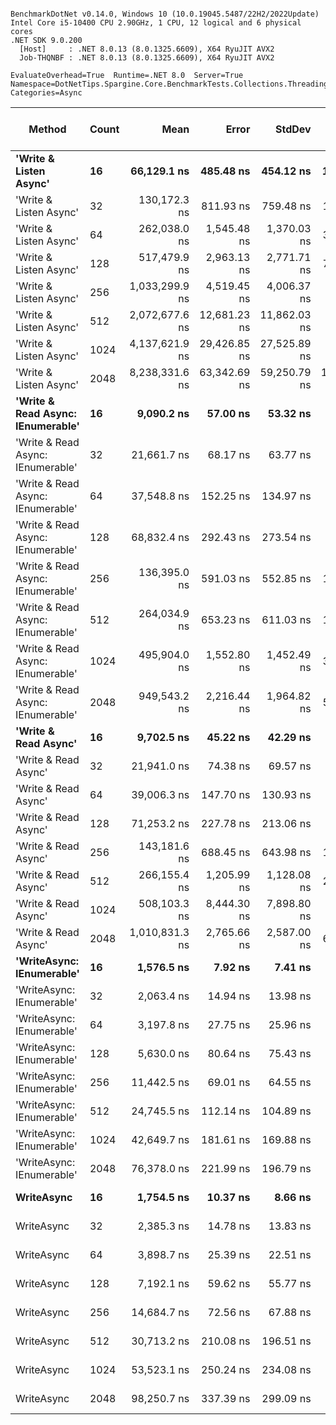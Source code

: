 ```

BenchmarkDotNet v0.14.0, Windows 10 (10.0.19045.5487/22H2/2022Update)
Intel Core i5-10400 CPU 2.90GHz, 1 CPU, 12 logical and 6 physical cores
.NET SDK 9.0.200
  [Host]     : .NET 8.0.13 (8.0.1325.6609), X64 RyuJIT AVX2
  Job-THQNBF : .NET 8.0.13 (8.0.1325.6609), X64 RyuJIT AVX2

EvaluateOverhead=True  Runtime=.NET 8.0  Server=True  
Namespace=DotNetTips.Spargine.Core.BenchmarkTests.Collections.Threading  Categories=Async  

```
| Method                            | Count | Mean           | Error        | StdDev       | StdErr       | Min            | Q1             | Median         | Q3             | Max            | Op/s      | CI99.9% Margin | Iterations | Kurtosis | MValue | Skewness | Rank | LogicalGroup | Baseline | Completed Work Items | Lock Contentions | Gen0   | Exceptions | Code Size | Allocated |
|---------------------------------- |------ |---------------:|-------------:|-------------:|-------------:|---------------:|---------------:|---------------:|---------------:|---------------:|----------:|---------------:|-----------:|---------:|-------:|---------:|-----:|------------- |--------- |---------------------:|-----------------:|-------:|-----------:|----------:|----------:|
| **&#39;Write &amp; Listen Async&#39;**            | **16**    |    **66,129.1 ns** |    **485.48 ns** |    **454.12 ns** |    **117.25 ns** |    **65,334.5 ns** |    **65,833.4 ns** |    **66,066.0 ns** |    **66,481.3 ns** |    **66,870.9 ns** |  **15,121.9** |    **-51.1267 ns** |      **15.00** |    **1.798** |  **2.000** |   **0.1018** |   **20** | *****            | **No**       |                    **-** |                **-** |      **-** |          **-** |        **NA** |   **4.08 KB** |
| &#39;Write &amp; Listen Async&#39;            | 32    |   130,172.3 ns |    811.93 ns |    759.48 ns |    196.10 ns |   128,991.5 ns |   129,657.4 ns |   130,031.6 ns |   130,746.8 ns |   131,448.2 ns |   7,682.1 |    -90.5483 ns |      15.00 |    1.726 |  2.000 |   0.2743 |   25 | *            | No       |                    - |                - |      - |          - |        NA |   6.13 KB |
| &#39;Write &amp; Listen Async&#39;            | 64    |   262,038.0 ns |  1,545.48 ns |  1,370.03 ns |    366.16 ns |   259,475.6 ns |   260,934.4 ns |   262,616.9 ns |   263,203.6 ns |   263,501.1 ns |   3,816.2 |   -176.0778 ns |      14.00 |    1.509 |  2.000 |  -0.4025 |   28 | *            | No       |                    - |                - |      - |          - |        NA |  11.38 KB |
| &#39;Write &amp; Listen Async&#39;            | 128   |   517,479.9 ns |  2,963.13 ns |  2,771.71 ns |    715.65 ns |   511,196.4 ns |   515,886.9 ns |   517,969.2 ns |   519,091.7 ns |   521,963.4 ns |   1,932.4 |   -350.3268 ns |      15.00 |    2.636 |  2.000 |  -0.4333 |   29 | *            | No       |                    - |                - |      - |          - |        NA |  21.51 KB |
| &#39;Write &amp; Listen Async&#39;            | 256   | 1,033,299.9 ns |  4,519.45 ns |  4,006.37 ns |  1,070.75 ns | 1,025,680.0 ns | 1,030,205.3 ns | 1,033,603.1 ns | 1,036,934.1 ns | 1,039,471.0 ns |     967.8 |   -528.3743 ns |      14.00 |    1.788 |  2.000 |  -0.1647 |   31 | *            | No       |                    - |                - |      - |          - |        NA |  41.93 KB |
| &#39;Write &amp; Listen Async&#39;            | 512   | 2,072,677.6 ns | 12,681.23 ns | 11,862.03 ns |  3,062.76 ns | 2,058,091.0 ns | 2,063,482.6 ns | 2,072,993.0 ns | 2,077,245.7 ns | 2,097,468.0 ns |     482.5 | -1,523.8818 ns |      15.00 |    2.111 |  2.000 |   0.5078 |   32 | *            | No       |                    - |                - |      - |          - |        NA |  82.14 KB |
| &#39;Write &amp; Listen Async&#39;            | 1024  | 4,137,621.9 ns | 29,426.85 ns | 27,525.89 ns |  7,107.16 ns | 4,087,564.8 ns | 4,115,857.0 ns | 4,141,896.9 ns | 4,152,597.7 ns | 4,187,850.8 ns |     241.7 | -3,546.0777 ns |      15.00 |    2.021 |  2.000 |  -0.1290 |   33 | *            | No       |                    - |                - |      - |          - |        NA | 162.34 KB |
| &#39;Write &amp; Listen Async&#39;            | 2048  | 8,238,331.6 ns | 63,342.69 ns | 59,250.79 ns | 15,298.49 ns | 8,165,270.3 ns | 8,195,053.1 ns | 8,221,204.7 ns | 8,263,200.0 ns | 8,362,114.1 ns |     121.4 | -7,641.7440 ns |      15.00 |    2.482 |  2.000 |   0.7538 |   34 | *            | No       |                    - |                - |      - |          - |        NA | 322.38 KB |
| **&#39;Write &amp; Read Async: IEnumerable&#39;** | **16**    |     **9,090.2 ns** |     **57.00 ns** |     **53.32 ns** |     **13.77 ns** |     **8,960.9 ns** |     **9,054.7 ns** |     **9,100.5 ns** |     **9,118.0 ns** |     **9,169.9 ns** | **110,008.3** |      **0.6166 ns** |      **15.00** |    **3.093** |  **2.000** |  **-0.5468** |    **9** | *****            | **No**       |              **16.0277** |           **0.0100** | **0.0458** |          **-** |     **519 B** |   **5.14 KB** |
| &#39;Write &amp; Read Async: IEnumerable&#39; | 32    |    21,661.7 ns |     68.17 ns |     63.77 ns |     16.47 ns |    21,509.7 ns |    21,637.4 ns |    21,666.6 ns |    21,698.6 ns |    21,755.8 ns |  46,164.5 |     -0.7325 ns |      15.00 |    3.075 |  2.000 |  -0.6462 |   13 | *            | No       |              32.0396 |           0.0013 | 0.0916 |          - |     519 B |   8.82 KB |
| &#39;Write &amp; Read Async: IEnumerable&#39; | 64    |    37,548.8 ns |    152.25 ns |    134.97 ns |     36.07 ns |    37,263.6 ns |    37,459.6 ns |    37,532.0 ns |    37,658.2 ns |    37,756.2 ns |  26,632.0 |    -11.0360 ns |      14.00 |    2.222 |  2.000 |  -0.2218 |   16 | *            | No       |              64.0415 |                - | 0.1221 |          - |     519 B |  17.32 KB |
| &#39;Write &amp; Read Async: IEnumerable&#39; | 128   |    68,832.4 ns |    292.43 ns |    273.54 ns |     70.63 ns |    68,165.5 ns |    68,685.1 ns |    68,806.8 ns |    69,021.0 ns |    69,290.4 ns |  14,528.0 |    -27.8135 ns |      15.00 |    3.192 |  2.000 |  -0.4679 |   21 | *            | No       |             128.0894 |                - | 0.3662 |          - |     519 B |  34.07 KB |
| &#39;Write &amp; Read Async: IEnumerable&#39; | 256   |   136,395.0 ns |    591.03 ns |    552.85 ns |    142.75 ns |   135,445.1 ns |   136,044.9 ns |   136,327.2 ns |   136,784.5 ns |   137,423.5 ns |   7,331.6 |    -63.8731 ns |      15.00 |    1.939 |  2.000 |   0.1013 |   26 | *            | No       |             256.1846 |                - | 0.7324 |          - |     519 B |  67.32 KB |
| &#39;Write &amp; Read Async: IEnumerable&#39; | 512   |   264,034.9 ns |    653.23 ns |    611.03 ns |    157.77 ns |   262,954.3 ns |   263,636.5 ns |   264,072.5 ns |   264,493.9 ns |   264,838.4 ns |   3,787.4 |    -71.3841 ns |      15.00 |    1.739 |  2.000 |  -0.1773 |   28 | *            | No       |             512.1733 |                - | 1.4648 |          - |     519 B | 133.57 KB |
| &#39;Write &amp; Read Async: IEnumerable&#39; | 1024  |   495,904.0 ns |  1,552.80 ns |  1,452.49 ns |    375.03 ns |   493,514.8 ns |   494,996.2 ns |   495,831.2 ns |   496,492.8 ns |   498,587.4 ns |   2,016.5 |   -180.0154 ns |      15.00 |    2.063 |  2.000 |   0.3744 |   29 | *            | No       |            1024.7422 |                - | 2.9297 |          - |     519 B | 265.82 KB |
| &#39;Write &amp; Read Async: IEnumerable&#39; | 2048  |   949,543.2 ns |  2,216.44 ns |  1,964.82 ns |    525.12 ns |   946,469.8 ns |   947,901.3 ns |   950,199.1 ns |   950,705.6 ns |   953,141.3 ns |   1,053.1 |   -255.5595 ns |      14.00 |    1.779 |  2.000 |  -0.0613 |   30 | *            | No       |            2049.0088 |                - | 5.8594 |          - |     519 B | 530.07 KB |
| **&#39;Write &amp; Read Async&#39;**              | **16**    |     **9,702.5 ns** |     **45.22 ns** |     **42.29 ns** |     **10.92 ns** |     **9,620.1 ns** |     **9,676.6 ns** |     **9,699.0 ns** |     **9,734.8 ns** |     **9,773.2 ns** | **103,066.5** |      **2.0397 ns** |      **15.00** |    **2.128** |  **2.000** |  **-0.3557** |   **10** | *****            | **No**       |              **16.0288** |           **0.0090** | **0.0458** |          **-** |     **520 B** |   **5.12 KB** |
| &#39;Write &amp; Read Async&#39;              | 32    |    21,941.0 ns |     74.38 ns |     69.57 ns |     17.96 ns |    21,835.9 ns |    21,870.2 ns |    21,964.0 ns |    21,977.2 ns |    22,045.8 ns |  45,576.7 |     -1.4819 ns |      15.00 |    1.596 |  2.000 |  -0.2799 |   13 | *            | No       |              32.0355 |           0.0009 | 0.0610 |          - |     520 B |    8.8 KB |
| &#39;Write &amp; Read Async&#39;              | 64    |    39,006.3 ns |    147.70 ns |    130.93 ns |     34.99 ns |    38,737.4 ns |    38,966.0 ns |    38,988.1 ns |    39,079.8 ns |    39,288.9 ns |  25,636.9 |    -10.4968 ns |      14.00 |    3.068 |  2.000 |   0.1770 |   17 | *            | No       |              64.0472 |           0.0004 | 0.1221 |          - |     520 B |   17.3 KB |
| &#39;Write &amp; Read Async&#39;              | 128   |    71,253.2 ns |    227.78 ns |    213.06 ns |     55.01 ns |    70,867.7 ns |    71,145.8 ns |    71,248.2 ns |    71,399.1 ns |    71,647.4 ns |  14,034.5 |    -20.0064 ns |      15.00 |    2.165 |  2.000 |   0.0100 |   22 | *            | No       |             128.0891 |           0.0002 | 0.3662 |          - |     520 B |  34.05 KB |
| &#39;Write &amp; Read Async&#39;              | 256   |   143,181.6 ns |    688.45 ns |    643.98 ns |    166.27 ns |   141,863.4 ns |   142,687.5 ns |   143,339.6 ns |   143,670.1 ns |   144,086.1 ns |   6,984.1 |    -75.6374 ns |      15.00 |    1.955 |  2.000 |  -0.5254 |   27 | *            | No       |             256.0767 |                - | 0.4883 |          - |     520 B |   67.3 KB |
| &#39;Write &amp; Read Async&#39;              | 512   |   266,155.4 ns |  1,205.99 ns |  1,128.08 ns |    291.27 ns |   263,589.7 ns |   265,879.3 ns |   266,165.4 ns |   266,905.0 ns |   268,397.6 ns |   3,757.2 |   -138.1347 ns |      15.00 |    3.240 |  2.000 |  -0.3961 |   28 | *            | No       |             512.1318 |                - | 0.9766 |          - |     520 B | 133.55 KB |
| &#39;Write &amp; Read Async&#39;              | 1024  |   508,103.3 ns |  8,444.30 ns |  7,898.80 ns |  2,039.46 ns |   499,833.1 ns |   500,376.8 ns |   509,523.4 ns |   511,221.4 ns |   527,454.7 ns |   1,968.1 | -1,012.2310 ns |      15.00 |    2.949 |  2.000 |   0.7787 |   29 | *            | No       |            1024.3057 |                - | 2.9297 |          - |     520 B |  265.8 KB |
| &#39;Write &amp; Read Async&#39;              | 2048  | 1,010,831.3 ns |  2,765.66 ns |  2,587.00 ns |    667.96 ns | 1,006,814.4 ns | 1,009,307.2 ns | 1,010,725.1 ns | 1,012,317.3 ns | 1,016,319.2 ns |     989.3 |   -326.4806 ns |      15.00 |    2.338 |  2.000 |   0.2879 |   31 | *            | No       |            2048.8438 |                - | 5.8594 |          - |     520 B | 530.05 KB |
| **&#39;WriteAsync: IEnumerable&#39;**         | **16**    |     **1,576.5 ns** |      **7.92 ns** |      **7.41 ns** |      **1.91 ns** |     **1,563.6 ns** |     **1,571.9 ns** |     **1,575.3 ns** |     **1,582.7 ns** |     **1,591.3 ns** | **634,313.1** |      **6.5434 ns** |      **15.00** |    **2.103** |  **2.000** |   **0.2713** |    **1** | *****            | **No**       |               **1.0289** |           **0.0000** | **0.0172** |          **-** |     **513 B** |   **1.65 KB** |
| &#39;WriteAsync: IEnumerable&#39;         | 32    |     2,063.4 ns |     14.94 ns |     13.98 ns |      3.61 ns |     2,042.7 ns |     2,053.6 ns |     2,062.2 ns |     2,072.7 ns |     2,086.7 ns | 484,626.7 |      5.6958 ns |      15.00 |    1.701 |  2.000 |   0.1010 |    3 | *            | No       |               1.0289 |           0.0000 | 0.0153 |          - |     513 B |   1.65 KB |
| &#39;WriteAsync: IEnumerable&#39;         | 64    |     3,197.8 ns |     27.75 ns |     25.96 ns |      6.70 ns |     3,163.8 ns |     3,172.2 ns |     3,204.6 ns |     3,221.1 ns |     3,233.3 ns | 312,710.4 |      4.1488 ns |      15.00 |    1.223 |  2.000 |  -0.0633 |    5 | *            | No       |               1.0185 |           0.0000 | 0.0305 |          - |     513 B |    2.9 KB |
| &#39;WriteAsync: IEnumerable&#39;         | 128   |     5,630.0 ns |     80.64 ns |     75.43 ns |     19.48 ns |     5,502.9 ns |     5,576.0 ns |     5,631.1 ns |     5,678.6 ns |     5,803.4 ns | 177,619.5 |     -2.2382 ns |      15.00 |    2.722 |  2.000 |   0.3959 |    7 | *            | No       |               1.0173 |           0.0000 | 0.0534 |          - |     513 B |   5.15 KB |
| &#39;WriteAsync: IEnumerable&#39;         | 256   |    11,442.5 ns |     69.01 ns |     64.55 ns |     16.67 ns |    11,293.8 ns |    11,410.7 ns |    11,458.5 ns |    11,489.0 ns |    11,525.0 ns |  87,393.1 |     -0.8337 ns |      15.00 |    2.507 |  2.000 |  -0.6822 |   11 | *            | No       |               1.0015 |           0.0001 | 0.0916 |          - |     513 B |    9.4 KB |
| &#39;WriteAsync: IEnumerable&#39;         | 512   |    24,745.5 ns |    112.14 ns |    104.89 ns |     27.08 ns |    24,558.8 ns |    24,679.8 ns |    24,724.5 ns |    24,810.6 ns |    24,948.6 ns |  40,411.5 |     -6.0418 ns |      15.00 |    2.091 |  2.000 |   0.1443 |   14 | *            | No       |               1.0000 |           0.0000 | 0.1831 |          - |     513 B |  17.65 KB |
| &#39;WriteAsync: IEnumerable&#39;         | 1024  |    42,649.7 ns |    181.61 ns |    169.88 ns |     43.86 ns |    42,264.6 ns |    42,598.4 ns |    42,670.0 ns |    42,741.8 ns |    42,913.3 ns |  23,446.8 |    -14.4312 ns |      15.00 |    2.786 |  2.000 |  -0.4457 |   18 | *            | No       |               1.0000 |           0.0002 | 0.3662 |          - |     513 B |   33.9 KB |
| &#39;WriteAsync: IEnumerable&#39;         | 2048  |    76,378.0 ns |    221.99 ns |    196.79 ns |     52.59 ns |    76,109.2 ns |    76,222.7 ns |    76,349.7 ns |    76,513.3 ns |    76,715.7 ns |  13,092.8 |    -19.2968 ns |      14.00 |    1.684 |  2.000 |   0.3010 |   23 | *            | No       |               1.0000 |           0.0005 | 0.7324 |          - |     513 B |  66.15 KB |
| **WriteAsync**                        | **16**    |     **1,754.5 ns** |     **10.37 ns** |      **8.66 ns** |      **2.40 ns** |     **1,740.2 ns** |     **1,752.0 ns** |     **1,754.9 ns** |     **1,758.7 ns** |     **1,773.7 ns** | **569,951.6** |      **5.2988 ns** |      **13.00** |    **2.798** |  **2.000** |   **0.3429** |    **2** | *****            | **No**       |               **1.0151** |                **-** | **0.0153** |          **-** |     **514 B** |   **1.63 KB** |
| WriteAsync                        | 32    |     2,385.3 ns |     14.78 ns |     13.83 ns |      3.57 ns |     2,364.4 ns |     2,376.7 ns |     2,384.7 ns |     2,394.0 ns |     2,414.5 ns | 419,228.9 |      5.7148 ns |      15.00 |    2.322 |  2.000 |   0.3157 |    4 | *            | No       |               1.0151 |           0.0000 | 0.0153 |          - |     514 B |   1.63 KB |
| WriteAsync                        | 64    |     3,898.7 ns |     25.39 ns |     22.51 ns |      6.02 ns |     3,862.4 ns |     3,879.8 ns |     3,903.6 ns |     3,909.1 ns |     3,934.7 ns | 256,496.5 |      3.9921 ns |      14.00 |    1.680 |  2.000 |   0.0267 |    6 | *            | No       |               1.0179 |                - | 0.0305 |          - |     514 B |   2.88 KB |
| WriteAsync                        | 128   |     7,192.1 ns |     59.62 ns |     55.77 ns |     14.40 ns |     7,089.0 ns |     7,154.6 ns |     7,189.1 ns |     7,228.8 ns |     7,285.0 ns | 139,040.8 |      0.2999 ns |      15.00 |    1.929 |  2.000 |  -0.0172 |    8 | *            | No       |               1.0203 |                - | 0.0534 |          - |     514 B |   5.13 KB |
| WriteAsync                        | 256   |    14,684.7 ns |     72.56 ns |     67.88 ns |     17.53 ns |    14,570.2 ns |    14,642.1 ns |    14,652.1 ns |    14,728.5 ns |    14,809.7 ns |  68,098.1 |     -1.2628 ns |      15.00 |    1.956 |  2.000 |   0.4188 |   12 | *            | No       |               1.0003 |           0.0001 | 0.0916 |          - |     514 B |   9.38 KB |
| WriteAsync                        | 512   |    30,713.2 ns |    210.08 ns |    196.51 ns |     50.74 ns |    30,394.1 ns |    30,601.5 ns |    30,675.2 ns |    30,812.4 ns |    31,064.8 ns |  32,559.3 |    -17.8690 ns |      15.00 |    2.145 |  2.000 |   0.2432 |   15 | *            | No       |               1.0000 |                - | 0.1831 |          - |     514 B |  17.63 KB |
| WriteAsync                        | 1024  |    53,523.1 ns |    250.24 ns |    234.08 ns |     60.44 ns |    53,280.3 ns |    53,376.4 ns |    53,442.4 ns |    53,646.8 ns |    54,040.2 ns |  18,683.5 |    -22.7193 ns |      15.00 |    2.344 |  2.000 |   0.8990 |   19 | *            | No       |               1.0001 |           0.0001 | 0.3662 |          - |     514 B |  33.88 KB |
| WriteAsync                        | 2048  |    98,250.7 ns |    337.39 ns |    299.09 ns |     79.93 ns |    97,714.3 ns |    98,089.6 ns |    98,228.2 ns |    98,438.6 ns |    98,777.6 ns |  10,178.0 |    -32.9674 ns |      14.00 |    1.970 |  2.000 |   0.0690 |   24 | *            | No       |               1.0000 |           0.0004 | 0.7324 |          - |     514 B |  66.13 KB |
